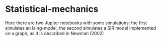 # Statistical-mechanics
Here there are two Jupiter notebooks with some simulations: the first simulates an Ising-model, the second simulates a SIR model implemented on a graph, as it is described in Newman (2002)
